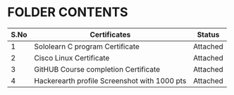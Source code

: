 # FOLDER CONTENTS

|S.No| Certificates  |Status|
|--|--|--|
|  1| Sololearn C program Certificate |Attached|
|2|Cisco Linux Certificate|Attached|
|3|GitHUB Course completion Certificate |Attached|
|4|Hackerearth profile Screenshot with 1000 pts|Attached|

